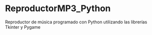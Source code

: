 # ReproductorMP3_Python
Reproductor de música programado con Python utilizando las librerías Tkinter y Pygame
